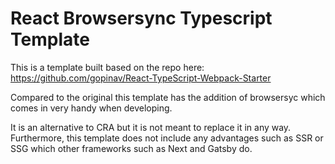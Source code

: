 # React Browsersync Typescript Template

This is a template built based on the repo here: https://github.com/gopinav/React-TypeScript-Webpack-Starter

Compared to the original this template has the addition of browsersyc which comes in very handy when developing.

It is an alternative to CRA but it is not meant to replace it in any way. Furthermore, this template does not include any advantages such as SSR or SSG which other frameworks such as Next and Gatsby do.
